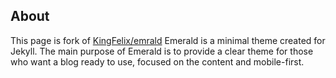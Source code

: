 ## About
This page is fork of [KingFelix/emrald](https://github.com/KingFelix/emerald)
Emerald is a minimal theme created for Jekyll. The main purpose of Emerald is to provide a clear theme for those who want a blog ready to use, focused on the content and mobile-first.
